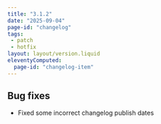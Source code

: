 ```yaml
---
title: "3.1.2"
date: "2025-09-04"
page-id: "changelog"
tags: 
 - patch
 - hotfix
layout: layout/version.liquid
eleventyComputed:
  page-id: "changelog-item"
---
```

## Bug fixes
- Fixed some incorrect changelog publish dates